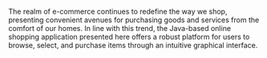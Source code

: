 The realm of e-commerce continues to redefine the way we shop, presenting convenient avenues for purchasing goods and services from the comfort of our homes. In line with this trend, the Java-based online shopping application presented here offers a robust platform for users to browse, select, and purchase items through an intuitive graphical interface.
